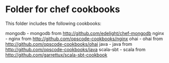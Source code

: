 Folder for chef cookbooks
==========================

This folder includes the following cookbooks:

mongodb - mongodb from http://github.com/edelight/chef-mongodb
nginx - nginx from http://github.com/opscode-cookbooks/nginx
ohai - ohai from http://github.com/opscode-cookbooks/ohai
java - java from http://github.com/opscode-cookbooks/java
scala-sbt - scala from http://github.com/garrettux/scala-sbt-cookbook